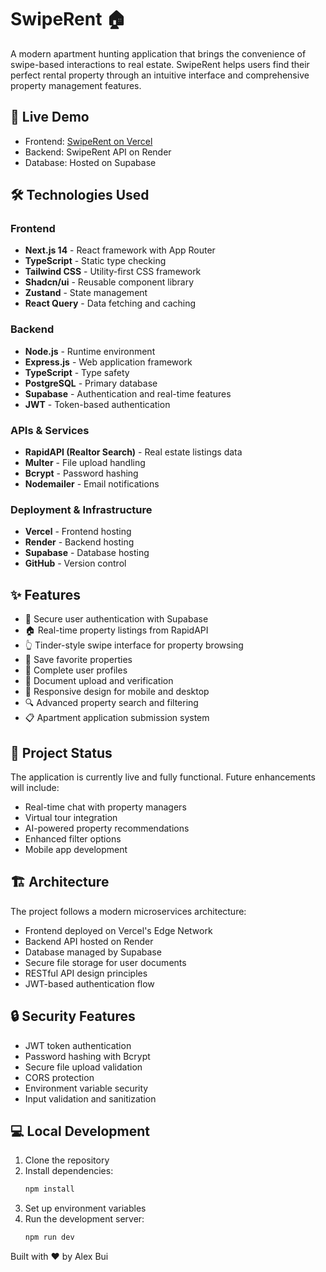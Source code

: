 # SwipeRent 🏠

A modern apartment hunting application that brings the convenience of swipe-based interactions to real estate. SwipeRent helps users find their perfect rental property through an intuitive interface and comprehensive property management features.

## 🚀 Live Demo
- Frontend: [SwipeRent on Vercel](https://swipe-rent.vercel.app)
- Backend:  SwipeRent API on Render
- Database: Hosted on Supabase

## 🛠️ Technologies Used

### Frontend
- **Next.js 14** - React framework with App Router
- **TypeScript** - Static type checking
- **Tailwind CSS** - Utility-first CSS framework
- **Shadcn/ui** - Reusable component library
- **Zustand** - State management
- **React Query** - Data fetching and caching

### Backend
- **Node.js** - Runtime environment
- **Express.js** - Web application framework
- **TypeScript** - Type safety
- **PostgreSQL** - Primary database
- **Supabase** - Authentication and real-time features
- **JWT** - Token-based authentication

### APIs & Services
- **RapidAPI (Realtor Search)** - Real estate listings data
- **Multer** - File upload handling
- **Bcrypt** - Password hashing
- **Nodemailer** - Email notifications

### Deployment & Infrastructure
- **Vercel** - Frontend hosting
- **Render** - Backend hosting
- **Supabase** - Database hosting
- **GitHub** - Version control

## ✨ Features

- 🔐 Secure user authentication with Supabase
- 🏠 Real-time property listings from RapidAPI
- 👆 Tinder-style swipe interface for property browsing
- 💾 Save favorite properties
- 📝 Complete user profiles
- 📄 Document upload and verification
- 📱 Responsive design for mobile and desktop
- 🔍 Advanced property search and filtering
- 📋 Apartment application submission system

## 🔄 Project Status

The application is currently live and fully functional. Future enhancements will include:
- Real-time chat with property managers
- Virtual tour integration
- AI-powered property recommendations
- Enhanced filter options
- Mobile app development

## 🏗️ Architecture

The project follows a modern microservices architecture:
- Frontend deployed on Vercel's Edge Network
- Backend API hosted on Render
- Database managed by Supabase
- Secure file storage for user documents
- RESTful API design principles
- JWT-based authentication flow

## 🔒 Security Features

- JWT token authentication
- Password hashing with Bcrypt
- Secure file upload validation
- CORS protection
- Environment variable security
- Input validation and sanitization

## 💻 Local Development

1. Clone the repository
2. Install dependencies:
   ```bash
   npm install
   ```
3. Set up environment variables
4. Run the development server:
   ```bash
   npm run dev
   ```



Built with ❤️ by Alex Bui

